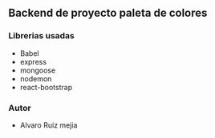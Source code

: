 ## Backend de proyecto paleta de colores

### Librerias usadas 

- Babel 
- express
- mongoose
- nodemon
- react-bootstrap

### Autor
- Alvaro Ruiz mejia